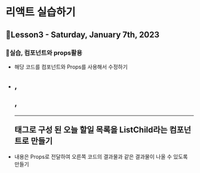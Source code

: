 # 리액트 실습하기

## 📝Lesson3 - Saturday, January 7th, 2023

### 🎯실습, 컴포넌트와 props활용

- 해당 코드를 컴포넌트와 Props를 사용해서 수정하기
- <h2>, <p>, <hr>태그로 구성 된 오늘 할일 목록을 ListChild라는 컴포넌트로 만들기
- 내용은 Props로 전달하여 오른쪽 코드의 결과물과 같은 결과물이 나올 수 있도록 만들기
